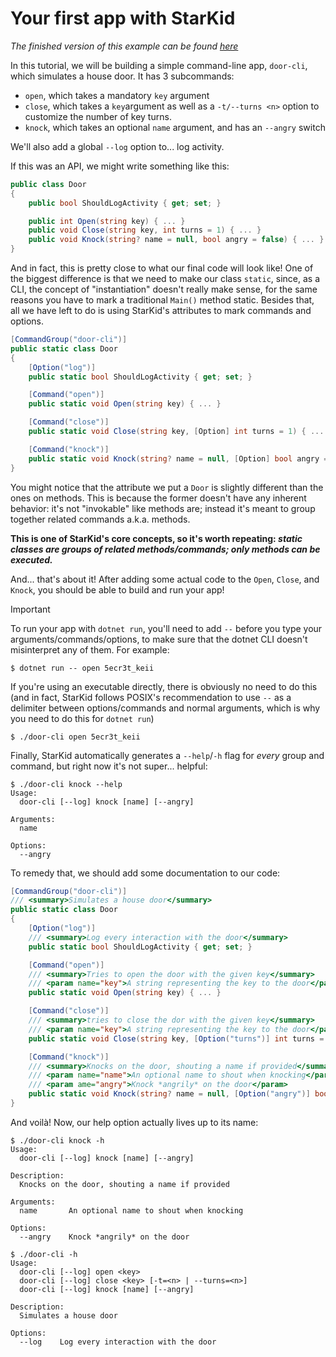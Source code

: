 # Your first app with StarKid

*The finished version of this example can be found [here](samples/door-cli/)*

In this tutorial, we will be building a simple command-line app,
`door-cli`, which simulates a house door. It has 3 subcommands:
- `open`, which takes a mandatory `key` argument
- `close`, which takes a `key`argument as well as a `-t/--turns <n>`
  option to customize the number of key turns.
- `knock`, which takes an optional `name` argument, and has an
  `--angry` switch

We'll also add a global `--log` option to... log activity.

If this was an API, we might write something like this:

```csharp
public class Door
{
    public bool ShouldLogActivity { get; set; }

    public int Open(string key) { ... }
    public void Close(string key, int turns = 1) { ... }
    public void Knock(string? name = null, bool angry = false) { ... }
}
```

And in fact, this is pretty close to what our final code will look
like! One of the biggest difference is that we need to make our class
`static`, since, as a CLI, the concept of "instantiation" doesn't
really make sense, for the same reasons you have to mark a
traditional `Main()` method static. Besides that, all we have left to
do is using StarKid's attributes to mark commands and options.

```csharp
[CommandGroup("door-cli")]
public static class Door
{
    [Option("log")]
    public static bool ShouldLogActivity { get; set; }

    [Command("open")]
    public static void Open(string key) { ... }

    [Command("close")]
    public static void Close(string key, [Option] int turns = 1) { ... }

    [Command("knock")]
    public static void Knock(string? name = null, [Option] bool angry = false) { ... }
}
```

You might notice that the attribute we put a `Door` is slightly
different than the ones on methods. This is because the former
doesn't have any inherent behavior: it's not "invokable" like methods
are; instead it's meant to group together related commands a.k.a.
methods.

**This is one of StarKid's core concepts, so it's worth repeating:
*static classes are groups of related methods/commands; only methods
can be executed.***

And... that's about it! After adding some actual code to the `Open`,
`Close`, and `Knock`, you should be able to build and run your app!

> [!IMPORTANT]
> To run your app with `dotnet run`, you'll need to add
> `--` before you type your arguments/commands/options, to make sure
> that the dotnet CLI doesn't misinterpret any of them. For example:
> ```shell
> $ dotnet run -- open 5ecr3t_keii
> ```
> If you're using an executable directly, there is obviously no need
> to do this (and in fact, StarKid follows POSIX's recommendation
> to use `--` as a delimiter between options/commands and normal
> arguments, which is why you need to do this for `dotnet run`)
> ```shell
> $ ./door-cli open 5ecr3t_keii
> ```

Finally, StarKid automatically generates a `--help`/`-h` flag for
*every* group and command, but right now it's not super... helpful:
```shell
$ ./door-cli knock --help
Usage:
  door-cli [--log] knock [name] [--angry]

Arguments:
  name

Options:
  --angry
```

To remedy that, we should add some documentation to our code:
```csharp
[CommandGroup("door-cli")]
/// <summary>Simulates a house door</summary>
public static class Door
{
    [Option("log")]
	/// <summary>Log every interaction with the door</summary>
    public static bool ShouldLogActivity { get; set; }

    [Command("open")]
	/// <summary>Tries to open the door with the given key</summary>
	/// <param name="key">A string representing the key to the door</param>
    public static void Open(string key) { ... }

    [Command("close")]
	/// <summary>tries to close the dor with the given key</summary>
	/// <param name="key">A string representing the key to the door</param>
    public static void Close(string key, [Option("turns")] int turns = 1) { ... }

    [Command("knock")]
	/// <summary>Knocks on the door, shouting a name if provided</summary>
	/// <param name="name">An optional name to shout when knocking</param>
	/// <param ame="angry">Knock *angrily* on the door</param>
    public static void Knock(string? name = null, [Option("angry")] bool angry = false) { ... }
}
```

And voilà! Now, our help option actually lives up to its name:
```shell
$ ./door-cli knock -h
Usage:
  door-cli [--log] knock [name] [--angry]

Description:
  Knocks on the door, shouting a name if provided

Arguments:
  name       An optional name to shout when knocking

Options:
  --angry    Knock *angrily* on the door
```
```shell
$ ./door-cli -h
Usage:
  door-cli [--log] open <key>
  door-cli [--log] close <key> [-t=<n> | --turns=<n>]
  door-cli [--log] knock [name] [--angry]

Description:
  Simulates a house door

Options:
  --log    Log every interaction with the door
```
